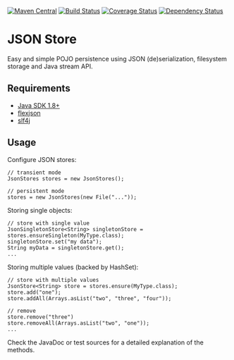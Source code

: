 [![Maven Central](https://maven-badges.herokuapp.com/maven-central/com.github.christiangroth/json-store/badge.svg)](http://search.maven.org/#artifactdetails|com.github.christiangroth|json-store)
[![Build Status](https://secure.travis-ci.org/christiangroth/json-store.svg)](http://travis-ci.org/christiangroth/json-store)
[![Coverage Status](https://coveralls.io/repos/christiangroth/json-store/badge.svg?branch=develop)](https://coveralls.io/r/christiangroth/json-store?branch=develop)
[![Dependency Status](https://www.versioneye.com/user/projects/551efcaf971f7847ca0003e2/badge.svg?style=flat)](https://www.versioneye.com/user/projects/551efcaf971f7847ca0003e2)

JSON Store
=====================
Easy and simple POJO persistence using JSON (de)serialization, filesystem storage and Java stream API.

Requirements
------------

- [Java SDK 1.8+][1]
- [flexjson][2]
- [slf4j][3]

Usage
-----

Configure JSON stores:
	
	// transient mode
	JsonStores stores = new JsonStores();
	
	// persistent mode
	stores = new JsonStores(new File("..."));

Storing single objects:

	// store with single value
	JsonSingletonStore<String> singletonStore = stores.ensureSingleton(MyType.class);	
	singletonStore.set("my data");
	String myData = singletonStore.get();
	...

Storing multiple values (backed by HashSet<T>):
	
	// store with multiple values
	JsonStore<String> store = stores.ensure(MyType.class);
	store.add("one");
	store.addAll(Arrays.asList("two", "three", "four"));
	
	// remove
	store.remove("three")
	store.removeAll(Arrays.asList("two", "one"));
	...

Check the JavaDoc or test sources for a detailed explanation of the methods.

[1]: http://www.oracle.com/technetwork/java/javase/downloads/index.html
[2]: http://flexjson.sourceforge.net/
[3]: http://www.slf4j.org/